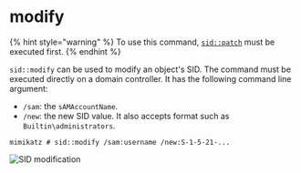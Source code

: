 # modify

{% hint style="warning" %}
To use this command, [`sid::patch`](patch.md) must be executed first.
{% endhint %}

`sid::modify` can be used to modify an object's SID. The command must be executed directly on a domain controller. It has the following command line argument:

* `/sam`: the `sAMAccountName`.
* `/new`: the new SID value. It also accepts format such as `Builtin\administrators`.

```
mimikatz # sid::modify /sam:username /new:S-1-5-21-...
```

![SID modification](../../../.gitbook/assets/sid\_modify.jpg)
